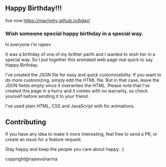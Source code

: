## Happy Birthday!!!

live now https://machphy.github.io/bday/

### Wish someone special happy birthday in a special way.

hi everyone i'm rajeev 

It was a birthday of one of my brither parth and I wanted to wish her in a special way. So I put together this animated web page real quick to say Happy Birthday.


I've created the JSON file for easy and quick customizability. If you want to do more customizing, simply edit the HTML file. But in that case, leave the JSON fields empty since it overwrites the HTML. Please note that I've created this page in a hurry and it comes with no warranty, so check yourself before sending it to your friend.

I've used plain HTML, CSS and JavaScript with for animations.

## Contributing

If you have any idea to make it more interesting, feel free to send a PR, or create an issue for a feature request.

Stay happy and keep the people you care about happy. :)

copyright@rajeevsharma
